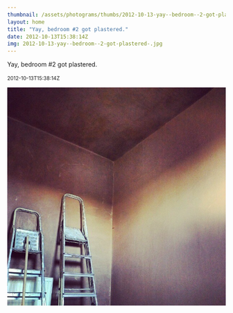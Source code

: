 ```yaml
---
thumbnail: /assets/photograms/thumbs/2012-10-13-yay--bedroom--2-got-plastered-.jpg
layout: home
title: "Yay, bedroom #2 got plastered."
date: 2012-10-13T15:38:14Z
img: 2012-10-13-yay--bedroom--2-got-plastered-.jpg
---
```


Yay, bedroom #2 got plastered.

<small>2012-10-13T15:38:14Z</small>

![Yay, bedroom #2 got plastered.](2012-10-13-yay--bedroom--2-got-plastered-.jpg)
